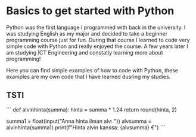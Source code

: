 # Basics to get started with Python
<p>
Python was the first language I programmed with back in the university. I was 
studying English as my major and decided to take a beginner programming course
just for fun. During that course I learned to code very simple code with 
Python and really enjoyed the course. A few years later I am studying 
ICT Engineering and constatly learning more about programming!

Here you can find simple examples of how to code with Python, these examples
are my own code that I have learned dusring my studies.
</p>

## TSTI

´´´
def alvinhinta(summa):
    hinta = summa * 1.24
    return round(hinta, 2)


summa1 = float(input("Anna hinta ilman alv: "))
alvsumma = alvinhinta(summa1)
print(f"Hinta alvin kanssa: {alvsumma} €")
´´´